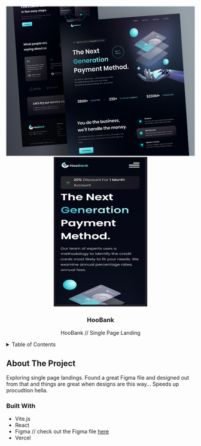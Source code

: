<a name="readme-top"></a>
<!-- PROJECT LOGO -->
<br />
<div align="center">
    <img src="images/hoobanksplash.png" alt="Splash" width="600" height="400">
    <img src="images/hoobanksplashmobile.jpg" alt="Splash" width="250" height="400">
</div>
<div align="center">
<h3 align="center">HooBank</h3>
  <p align="center">
    HooBank // Single Page Landing
    <br />
  </p>
</div>



<!-- TABLE OF CONTENTS -->
<details>
  <summary>Table of Contents</summary>
  <ol>
    <li>
      <a href="#about-the-project">About The Project</a>
      <ul>
        <li><a href="#built-with">Built With</a></li>
      </ul>
    </li>
  </ol>
</details>



<!-- ABOUT THE PROJECT -->
## About The Project
Exploring single page landings. Found a great Figma file and designed out from that and things are great when designs are this way... Speeds up procudtion hella.

### Built With
* Vite.js
* React
* Figma // check out the Figma file <a href="https://www.figma.com/file/WnoAGy24iwoRnJ79m5MgXL/HooBank?node-id=0%3A1&t=RzWYc0RMa2q9ovLK-1">here</a> 
* Vercel
